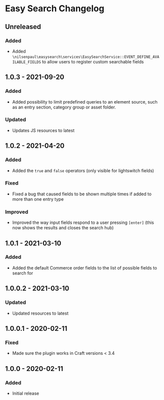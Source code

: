 # Easy Search Changelog

## Unreleased
### Added
- Added `\nilsenpaul\easysearch\services\EasySearchService::EVENT_DEFINE_AVAILABLE_FIELDS` 
  to allow users to register custom searchable fields

## 1.0.3 - 2021-09-20
### Added
- Added possibility to limit predefined queries to an element source, such as an entry section, category group or asset folder.
### Updated
- Updates JS resources to latest

## 1.0.2 - 2021-04-20
### Added
- Added the `true` and `false` operators (only visible for lightswitch fields)

### Fixed
- Fixed a bug that caused fields to be shown multiple times if added to more than one entry type

### Improved
- Improved the way input fields respond to a user pressing `[enter]` (this now shows the results and closes the search hub)

## 1.0.1 - 2021-03-10
### Added
- Added the default Commerce order fields to the list of possible fields to search for

## 1.0.0.2 - 2021-03-10
### Updated
- Updated resources to latest

## 1.0.0.1 - 2020-02-11
### Fixed
- Made sure the plugin works in Craft versions < 3.4

## 1.0.0 - 2020-02-11
### Added
- Initial release
